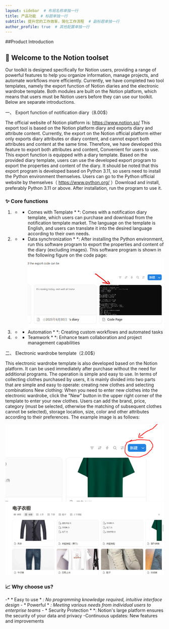 ```yaml
---
layout: sidebar  # 布局名称单独一行
title: 产品功能  # 标题单独一行
subtitle: 提升您的工作效率，简化工作流程  # 副标题单独一行
author_profile: true  # 其他配置单独一行
---
```


##Product Introduction
##  🚀  Welcome to the Notion toolset
Our toolkit is designed specifically for Notion users, providing a range of powerful features to help you organize information, manage projects, and automate workflows more efficiently. Currently, we have completed two tool templates, namely the export function of Notion diaries and the electronic wardrobe template. Both modules are built on the Notion platform, which means that users must be Notion users before they can use our toolkit. Below are separate introductions.

一、 Export function of notification diary（8.00$）

The official website of Notion platform is: https://www.notion.so/ This export tool is based on the Notion platform diary and exports diary and attribute content. Currently, the export on the Notion official platform either only exports diary attributes or diary content, and cannot export both attributes and content at the same time. Therefore, we have developed this feature to export both attributes and content,
Convenient for users to use. This export function is equipped with a diary template. Based on the provided diary template, users can use the developed export program to export the properties and content of the diary. It should be noted that this export program is developed based on Python 3.11, so users need to install the Python environment themselves. Users can go to the Python official website by themselves（ https://www.python.org/ ）Download and install, preferably Python 3.11 or above. After installation, run the program to use it.
###  ✨  Core functions
1. * * Comes with Template * *: Comes with a notification diary template, which users can purchase and download from the notification template market. The language on the template is English, and users can translate it into the desired language according to their own needs.
2. * * Data synchronization * *: After installing the Python environment, run this software program to export the properties and content of the diary (excluding images). This software program is shown in the following figure on the code page:
![alt text](image.png)

3. * * Automation * *: Creating custom workflows and automated tasks
4. * * Teamwork * *: Enhance team collaboration and project management capabilities

二、 Electronic wardrobe template（2.00$）

This electronic wardrobe template is also developed based on the Notion platform. It can be used immediately after purchase without the need for additional programs. The operation is simple and easy to use. In terms of collecting clothes purchased by users, it is mainly divided into two parts that are simple and easy to operate: creating new clothes and selecting combinations
New clothing:
When you need to enter new clothes into the electronic wardrobe, click the "New" button in the upper right corner of the template to enter your new clothes. Users can add the brand, price, category (must be selected, otherwise the matching of subsequent clothes cannot be selected), storage location, size, color and other attributes according to their preferences. The example image is as follows:

  ![alt text](image-1.png)
  ![alt text](image-2.png)

###  📈  Why choose us?
-* * Easy to use * *: No programming knowledge required, intuitive interface design
-* * Powerful * *: Meeting various needs from individual users to enterprise teams
-* * Security Protection * *: Notion's large platform ensures the security of your data and privacy
-Continuous updates: New features and improvements
